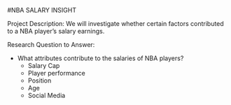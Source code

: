 #NBA SALARY INSIGHT

Project Description: We will investigate whether certain factors contributed to a NBA player’s salary earnings. 
 

Research Question to Answer: 
  - What attributes contribute to the salaries of NBA players?
    - Salary Cap
    - Player performance
    - Position
    - Age
    - Social Media


